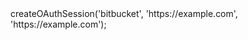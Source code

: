 <?php

use Appwrite\Client;
use Appwrite\Services\Account;

$client = new Client();

$account = new Account($client);

$result = $account->createOAuthSession('bitbucket', 'https://example.com', 'https://example.com');